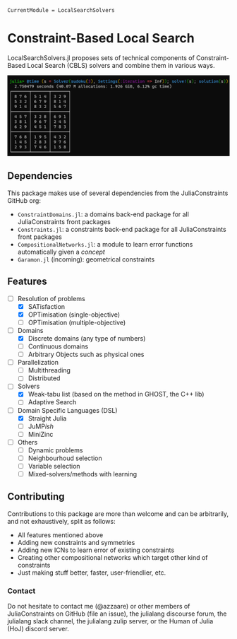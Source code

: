 ```@meta
CurrentModule = LocalSearchSolvers
```

# Constraint-Based Local Search

LocalSearchSolvers.jl proposes sets of technical components of Constraint-Based Local Search (CBLS) solvers and combine them in various ways.

<!-- TODO: what is a CBLS solver etc. -->

![](img/sudoku3x3.png)

## Dependencies

This package makes use of several dependencies from the JuliaConstraints GitHub org:
- `ConstraintDomains.jl`: a domains back-end package for all JuliaConstraints front packages
- `Constraints.jl`: a constraints back-end package for all JuliaConstraints front packages
- `CompositionalNetworks.jl`: a module to learn error functions automatically given a *concept*
- `Garamon.jl` (incoming): geometrical constraints

## Features

- [ ] Resolution of problems
  - [x] SATisfaction
  - [x] OPTimisation (single-objective)
  - [ ] OPTimisation (multiple-objective)
- [ ] Domains
  - [x] Discrete domains (any type of numbers)
  - [ ] Continuous domains
  - [ ] Arbitrary Objects such as physical ones
- [ ] Parallelization
  - [ ] Multithreading
  - [ ] Distributed
- [ ] Solvers
  - [x] Weak-tabu list (based on the method in GHOST, the C++ lib)
  - [ ] Adaptive Search
- [ ] Domain Specific Languages (DSL)
  - [x] Straight Julia
  - [ ] JuMP*ish*
  - [ ] MiniZinc
- [ ] Others
  - [ ] Dynamic problems
  - [ ] Neighbourhoud selection
  - [ ] Variable selection
  - [ ] Mixed-solvers/methods with learning 

## Contributing

Contributions to this package are more than welcome and can be arbitrarily, and not exhaustively, split as follows:
- All features mentioned above
- Adding new constraints and symmetries
- Adding new ICNs to learn error of existing constraints
- Creating other compositional networks which target other kind of constraints
- Just making stuff better, faster, user-friendlier, etc.

### Contact
Do not hesitate to contact me (@azzaare) or other members of JuliaConstraints on GitHub (file an issue), the julialang discourse forum, the julialang slack channel, the julialang zulip server, or the Human of Julia (HoJ) discord server.
